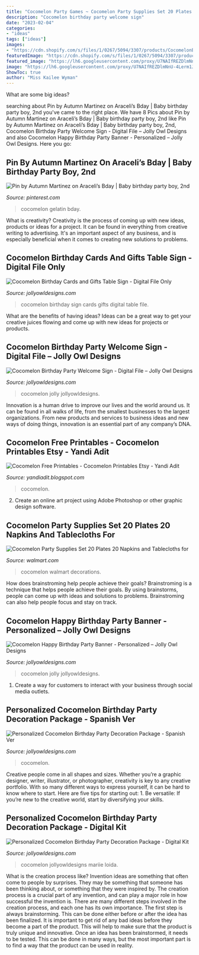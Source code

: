 ```yaml
---
title: "Cocomelon Party Games ~ Cocomelon Party Supplies Set 20 Plates 20 Napkins And Tablecloths For"
description: "Cocomelon birthday party welcome sign"
date: "2023-02-04"
categories:
- "ideas"
tags: ["ideas"]
images:
- "https://cdn.shopify.com/s/files/1/0267/5094/3307/products/CocomelonBirthdayPartySign_CardsandGifts_PosterFirstOneDigitalPrintableDownload_1_1024x1024@2x.jpg?v=1598641859"
featuredImage: "https://cdn.shopify.com/s/files/1/0267/5094/3307/products/CocomelonBirthdayPartyPrintableBundleinSpanish_FelizCumpleanos_28615e56-be58-47f0-8a68-5175bac8a2a5_1024x1024@2x.jpg?v=1597155658"
featured_image: "https://lh6.googleusercontent.com/proxy/U7NAIfREZDlmNnU-4Lerm1JutGZ8zKfGDoTbxgAWYMG7Xpr5qWB_vZdzp0QHx-mGu0Dv0Qm-8U5fYqCONO74APQqQSTXiinzMvn5XfMr3wx6X2NsQsRTcA-1p7Nh_n-dy_LP8RRHsBNJBJvvgqmYmIe44rQoQiHhvFhcoXnPs5J-_tFb0Tvd7haH4Sw=w1200-h630-p-k-no-nu"
image: "https://lh6.googleusercontent.com/proxy/U7NAIfREZDlmNnU-4Lerm1JutGZ8zKfGDoTbxgAWYMG7Xpr5qWB_vZdzp0QHx-mGu0Dv0Qm-8U5fYqCONO74APQqQSTXiinzMvn5XfMr3wx6X2NsQsRTcA-1p7Nh_n-dy_LP8RRHsBNJBJvvgqmYmIe44rQoQiHhvFhcoXnPs5J-_tFb0Tvd7haH4Sw=w1200-h630-p-k-no-nu"
ShowToc: true
author: "Miss Kailee Wyman"
---
```



What are some big ideas?
 

	

		
searching about Pin by Autumn Martinez on Araceli’s Bday | Baby birthday party boy, 2nd you've came to the right place. We have 8 Pics about Pin by Autumn Martinez on Araceli’s Bday | Baby birthday party boy, 2nd like Pin by Autumn Martinez on Araceli’s Bday | Baby birthday party boy, 2nd, Cocomelon Birthday Party Welcome Sign - Digital File – Jolly Owl Designs and also Cocomelon Happy Birthday Party Banner - Personalized – Jolly Owl Designs. Here you go:
		
    
## Pin By Autumn Martinez On Araceli’s Bday | Baby Birthday Party Boy, 2nd

<img loading=lazy src="https://i.pinimg.com/originals/ec/96/03/ec96032d27652892af2e222d85fb2066.jpg" onerror="this.onerror=null;this.src='https://tse3.mm.bing.net/th?id=OIP.zoc7YpHl-2jwx61BtxHxiQHaJ4&amp;pid=15.1';" alt="Pin by Autumn Martinez on Araceli’s Bday | Baby birthday party boy, 2nd">

_Source: pinterest.com_

>cocomelon gelatin bday. 

	

What is creativity?
Creativity is the process of coming up with new ideas, products or ideas for a project. It can be found in everything from creative writing to advertising. It's an important aspect of any business, and is especially beneficial when it comes to creating new solutions to problems.

    
## Cocomelon Birthday Cards And Gifts Table Sign - Digital File Only

<img loading=lazy src="https://cdn.shopify.com/s/files/1/0267/5094/3307/products/CocomelonBirthdayPartySign_CardsandGifts_PosterFirstOneDigitalPrintableDownload_1_1024x1024@2x.jpg?v=1598641859" onerror="this.onerror=null;this.src='https://tse3.mm.bing.net/th?id=OIP.NrSDHZCV0vPDJ18MyzzJrwHaGL&amp;pid=15.1';" alt="Cocomelon Birthday Cards and Gifts Table Sign - Digital File Only">

_Source: jollyowldesigns.com_

>cocomelon birthday sign cards gifts digital table file. 

	

What are the benefits of having ideas?
Ideas can be a great way to get your creative juices flowing and come up with new ideas for projects or products.

    
## Cocomelon Birthday Party Welcome Sign - Digital File – Jolly Owl Designs

<img loading=lazy src="https://cdn.shopify.com/s/files/1/0267/5094/3307/products/CocomelonBirthdayPartyDecoration_DigitalPrintableWelcomeEntranceSign_2_1024x1024@2x.jpg?v=1594462525" onerror="this.onerror=null;this.src='https://tse1.mm.bing.net/th?id=OIP.alaIck6IqlzqiDX6t4pb7QHaKl&amp;pid=15.1';" alt="Cocomelon Birthday Party Welcome Sign - Digital File – Jolly Owl Designs">

_Source: jollyowldesigns.com_

>cocomelon jolly jollyowldesigns. 

	

Innovation is a human drive to improve our lives and the world around us. It can be found in all walks of life, from the smallest businesses to the largest organizations. From new products and services to business ideas and new ways of doing things, innovation is an essential part of any company’s DNA.

    
## Cocomelon Free Printables - Cocomelon Printables Etsy - Yandi Adit

<img loading=lazy src="https://lh6.googleusercontent.com/proxy/U7NAIfREZDlmNnU-4Lerm1JutGZ8zKfGDoTbxgAWYMG7Xpr5qWB_vZdzp0QHx-mGu0Dv0Qm-8U5fYqCONO74APQqQSTXiinzMvn5XfMr3wx6X2NsQsRTcA-1p7Nh_n-dy_LP8RRHsBNJBJvvgqmYmIe44rQoQiHhvFhcoXnPs5J-_tFb0Tvd7haH4Sw=w1200-h630-p-k-no-nu" onerror="this.onerror=null;this.src='https://tse3.mm.bing.net/th?id=OIP.NZTklAkHvxp7tjnA9QIKFwHaD4&amp;pid=15.1';" alt="Cocomelon Free Printables - Cocomelon Printables Etsy - Yandi Adit">

_Source: yandiadit.blogspot.com_

>cocomelon. 

	

2. Create an online art project using Adobe Photoshop or other graphic design software.

    
## Cocomelon Party Supplies Set 20 Plates 20 Napkins And Tablecloths For

<img loading=lazy src="https://i5.walmartimages.com/asr/75378c39-3012-4a61-97dd-9dac750ac75b.39186eada28e7a0273e348ae6f5f6d50.jpeg" onerror="this.onerror=null;this.src='https://tse1.mm.bing.net/th?id=OIP.Nq34G6frw5zA8IrcYuqejgHaE-&amp;pid=15.1';" alt="Cocomelon Party Supplies Set 20 Plates 20 Napkins and Tablecloths for">

_Source: walmart.com_

>cocomelon walmart decorations. 

	

How does brainstroming help people achieve their goals?
Brainstroming is a technique that helps people achieve their goals. By using brainstorms, people can come up with ideas and solutions to problems. Brainstroming can also help people focus and stay on track.

    
## Cocomelon Happy Birthday Party Banner - Personalized – Jolly Owl Designs

<img loading=lazy src="https://cdn.shopify.com/s/files/1/0267/5094/3307/products/CocomelonBirthdayPartyDecorationBannerPennantDigitalDownloadPersonalized_1024x1024@2x.jpg?v=1607049424" onerror="this.onerror=null;this.src='https://tse1.mm.bing.net/th?id=OIP.Kh3d987jTus4ALcB-u8WvwHaLH&amp;pid=15.1';" alt="Cocomelon Happy Birthday Party Banner - Personalized – Jolly Owl Designs">

_Source: jollyowldesigns.com_

>cocomelon jolly jollyowldesigns. 

	

1. Create a way for customers to interact with your business through social media outlets.

    
## Personalized Cocomelon Birthday Party Decoration Package - Spanish Ver

<img loading=lazy src="https://cdn.shopify.com/s/files/1/0267/5094/3307/products/CocomelonBirthdayPartyPrintableBundleinSpanish_FelizCumpleanos_28615e56-be58-47f0-8a68-5175bac8a2a5_1024x1024@2x.jpg?v=1597155658" onerror="this.onerror=null;this.src='https://tse4.mm.bing.net/th?id=OIP._-CtcjwkYPphrEwFY2s1LwHaGL&amp;pid=15.1';" alt="Personalized Cocomelon Birthday Party Decoration Package - Spanish Ver">

_Source: jollyowldesigns.com_

>cocomelon. 

	

Creative people come in all shapes and sizes. Whether you’re a graphic designer, writer, illustrator, or photographer, creativity is key to any creative portfolio. With so many different ways to express yourself, it can be hard to know where to start. Here are five tips for starting out: 1. Be versatile: If you’re new to the creative world, start by diversifying your skills.

    
## Personalized Cocomelon Birthday Party Decoration Package - Digital Kit

<img loading=lazy src="https://cdn.shopify.com/s/files/1/0267/5094/3307/products/CocomelonBirthdayPartyDecorationPackageSetKitBundlePrintableDigital_1200x1200.jpg?v=1594464928" onerror="this.onerror=null;this.src='https://tse1.mm.bing.net/th?id=OIP.RFPOBA80K4ccJ8pyBh01vgHaGL&amp;pid=15.1';" alt="Personalized Cocomelon Birthday Party Decoration Package - Digital Kit">

_Source: jollyowldesigns.com_

>cocomelon jollyowldesigns mariie loida. 

	

What is the creation process like?
Invention ideas are something that often come to people by surprises. They may be something that someone has been thinking about, or something that they were inspired by. The creation process is a crucial part of any invention, and can play a major role in how successful the invention is. There are many different steps involved in the creation process, and each one has its own importance. 
The first step is always brainstorming. This can be done either before or after the idea has been finalized. It is important to get rid of any bad ideas before they become a part of the product. This will help to make sure that the product is truly unique and innovative. Once an idea has been brainstormed, it needs to be tested. This can be done in many ways, but the most important part is to find a way that the product can be used in reality.

